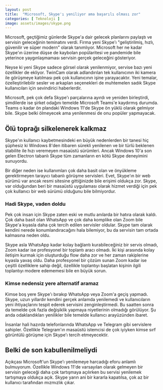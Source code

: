 ```yaml
---
layout: post
title:  "Microsoft, Skype'ı yeniliyor ama başarılı olması zor"
categories: [ Teknoloji ]
image: assets/images/skype.png
---
```

Microsoft, geçtiğimiz günlerde Skype'a dair gelecek planlarını paylaştı ve servisin geleceğinin teminatını verdi. Firma yeni Skype'ı "geliştirilmiş, hızlı, güvenilir ve süper modern" olarak tanımlıyor. Microsoft her ne kadar Skype'ın üzerine düşse de kaybolan popülaritesi ve pandemide bile yeterince yaygınlaşmaması servisin gerçek geleceğini gösteriyor.

Neyse ki yeni Skype sadece görsel olarak yenilenmiyor, servise bazı yeni özellikler de ekliyor. TwinCam olarak adlandırılan tek kullanıcının iki kamera ile görüşmeye katılması pek çok kullanıcının işine yarayacaktır. Yeni temalar, özelleştirilebilir sesler ve arkaplan seçenekleri de muhtemelen sadık Skype kullanıcıları için sevindirici haberlerdir.

Microsoft, pek çok defa Skype'ı parçalarına ayırdı ve yeniden birleştirdi, şimdilerde ise şirket odağını temelde Microsoft Teams'e kaydırmış durumda. Teams o kadar ön plandaki Windows 11'de Skype ön yüklü olarak gelmiyor bile. Skype belki ölmeyecek ama yenilenmesi de onu popüler yapmayacak.

## Ölü toprağı silkelenerek kalkmaz
Skype'ın kullanıcı kaybetmesindeki en büyük nedenlerden bir tanesi hiç şüphesiz ki Windows 8'den itibaren sürekli yenilenen ve bir türlü beklenen stabilite ile hızı veremeyen masaüstü sürümleri. Ancak Windows 10'a son gelen Electron tabanlı Skype tüm zamanların en kötü Skype deneyimini sunuyordu.

Bir diğer neden ise kullanımları çok daha basit olan ve önyükleme gerektirmeyen tarayıcı tabanlı görüşme servisleri. Evet, Skype'ın bir web sürümü var ancak resmi sitesine gittiğinizde bile erişimi oldukça zor. Skype, var olduğundan beri bir masaüstü uygulaması olarak hizmet verdiği için pek çok kullanıcı bir web sürümü olduğunu bile bilmiyordur.

### Hadi Skype, vaden doldu
Pek çok insan için Skype zaten eski ve mutlu anılarda bir hatıra olarak kaldı. Çok daha basit olan WhatsApp ve çok daha komplike olan Zoom bile Skype'a kıyasla daha çok tercih edilen servisler oldular. Skype tam olarak kendini nerede konumlandıracağını hala bilemiyor, bu da servisin tam ortada kalmasına neden oldu.

Skype asla WhatsApp kadar kolay bağlantı kurabileceğiniz bir servis olmadı, Zoom kadar ise profesyonel bir toplantı aracı olmadı. İki kişi arasında kolay iletişim kurmak için oluşturduğu flow daha zor ve her zaman rakiplerine kıyasla yavaş oldu. Daha profesyonel bir çözüm sunan Zoom kadar ise çeşitli özelliklere sahip değil, özellikle toplantıyı başlatan kişinin ilgili toplantıyı modere edememesi bile en büyük sorun.

### Kimse nedensiz yere alternatif aramaz
Kimse boş yere Skype'ı bırakıp WhatsApp veya Zoom'a geçiş yapmadı. Skype, uzun yıllardır kendini gerçek anlamda yenilemedi ve kullanıcıların yeni ihtiyaçlarını tespit ederek servisini zenginleştirmedi. Bu saatten sonra da temelde çok fazla değişiklik yapmaya niyetlerinin olmadığı görülüyor. Şu anda odaklandıkları yenilikler bile temelde kullanıcı arayüzünden ibaret.

İnsanlar hali hazırda telefonlarında WhatsApp ve Telegram gibi servislere sahipler. Özellikle Telegram'ın masaüstü istemcisi de çok iyiyken kimse sırf görüntülü görüşme için Skype'ı tercih etmeyecektir.

## Belki de son kabullenilmeliydi
Açıkçası Microsoft'un Skype'ı yenilemeye harcadığı eforu anlamlı bulmuyorum. Özellikle Windows 11'de varsayılan olarak gelmeyen bir servisin geleceği daha çok tartışmaya açılırken bu servisi yenilemek tartışmaya oldukça açık. Skype yarın ani bir kararla kapatılsa, çok az bir kullanıcı tarafından mızmızlık çıkar.

